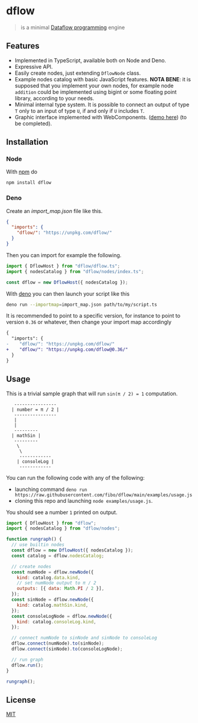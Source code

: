 # dflow

> is a minimal [Dataflow programming][dataflow-wikipedia] engine

## Features

- Implemented in TypeScript, available both on Node and Deno.
- Expressive API.
- Easily create nodes, just extending `DflowNode` class.
- Example nodes catalog with basic JavaScript features. **NOTA BENE**: it is
  supposed that you implement your own nodes, for example node `addition` could
  be implemented using bigint or some floating point library, according to your
  needs.
- Minimal internal type system. It is possible to connect an output of type `T`
  only to an input of type `U`, if and only if `U` includes `T`.
- Graphic interface implemented with WebComponents.
  ([demo here](https://fibo.github.io/dflow)) (to be completed).

## Installation

### Node

With [npm](https://npmjs.org/) do

```bash
npm install dflow
```

### Deno

Create an _import_map.json_ file like this.

```json
{
  "imports": {
    "dflow/": "https://unpkg.com/dflow/"
  }
}
```

Then you can import for example the following.

```typescript
import { DflowHost } from "dflow/dflow.ts";
import { nodesCatalog } from "dflow/nodes/index.ts";

const dflow = new DflowHost({ nodesCatalog });
```

With [deno](https://deno.land/) you can then launch your script like this

```bash
deno run --importmap=import_map.json path/to/my/script.ts
```

It is recommended to point to a specific version, for instance to point to
version `0.36` or whatever, then change your import map accordingly

```diff
{
  "imports": {
-    "dflow/": "https://unpkg.com/dflow/"
+    "dflow/": "https://unpkg.com/dflow@0.36/"
  }
}
```

## Usage

This is a trivial sample graph that will run `sin(π / 2) = 1` computation.

```
   ----------------
  | number = π / 2 |
   ----------------
   |
   |
   ---------
  | mathSin |
   ---------
    \
     \
     ------------
    | consoleLog |
     ------------
```

You can run the following code with any of the following:

- launching command
  `deno run https://raw.githubusercontent.com/fibo/dflow/main/examples/usage.js`
- cloning this repo and launching `node examples/usage.js`.

You should see a number `1` printed on output.

```javascript
import { DflowHost } from "dflow";
import { nodesCatalog } from "dflow/nodes";

function rungraph() {
  // use builtin nodes
  const dflow = new DflowHost({ nodesCatalog });
  const catalog = dflow.nodesCatalog;

  // create nodes
  const numNode = dflow.newNode({
    kind: catalog.data.kind,
    // set numNode output to π / 2
    outputs: [{ data: Math.PI / 2 }],
  });
  const sinNode = dflow.newNode({
    kind: catalog.mathSin.kind,
  });
  const consoleLogNode = dflow.newNode({
    kind: catalog.consoleLog.kind,
  });

  // connect numNode to sinNode and sinNode to consoleLog
  dflow.connect(numNode).to(sinNode);
  dflow.connect(sinNode).to(consoleLogNode);

  // run graph
  dflow.run();
}

rungraph();
```

## License

[MIT](https://fibo.github.io/mit-license)

[dataflow-wikipedia]: http://en.wikipedia.org/wiki/Dataflow_programming "Dataflow programming"
